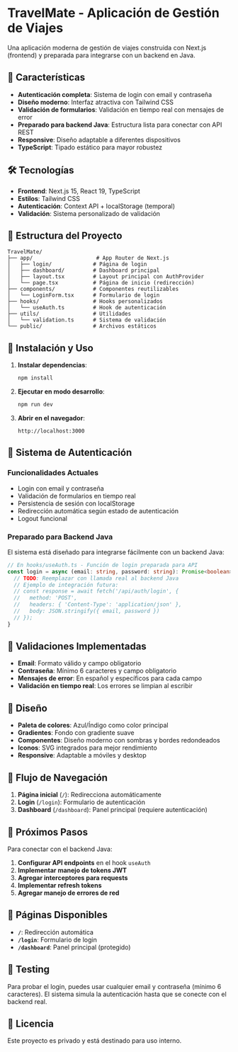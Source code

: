 # TravelMate - Aplicación de Gestión de Viajes

Una aplicación moderna de gestión de viajes construida con Next.js (frontend) y preparada para integrarse con un backend en Java.

## 🚀 Características

- **Autenticación completa**: Sistema de login con email y contraseña
- **Diseño moderno**: Interfaz atractiva con Tailwind CSS
- **Validación de formularios**: Validación en tiempo real con mensajes de error
- **Preparado para backend Java**: Estructura lista para conectar con API REST
- **Responsive**: Diseño adaptable a diferentes dispositivos
- **TypeScript**: Tipado estático para mayor robustez

## 🛠️ Tecnologías

- **Frontend**: Next.js 15, React 19, TypeScript
- **Estilos**: Tailwind CSS
- **Autenticación**: Context API + localStorage (temporal)
- **Validación**: Sistema personalizado de validación

## 📁 Estructura del Proyecto

```
TravelMate/
├── app/                    # App Router de Next.js
│   ├── login/             # Página de login
│   ├── dashboard/         # Dashboard principal
│   ├── layout.tsx         # Layout principal con AuthProvider
│   └── page.tsx           # Página de inicio (redirección)
├── components/            # Componentes reutilizables
│   └── LoginForm.tsx      # Formulario de login
├── hooks/                 # Hooks personalizados
│   └── useAuth.ts         # Hook de autenticación
├── utils/                 # Utilidades
│   └── validation.ts      # Sistema de validación
└── public/                # Archivos estáticos
```

## 🚀 Instalación y Uso

1. **Instalar dependencias**:
   ```bash
   npm install
   ```

2. **Ejecutar en modo desarrollo**:
   ```bash
   npm run dev
   ```

3. **Abrir en el navegador**:
   ```
   http://localhost:3000
   ```

## 🔐 Sistema de Autenticación

### Funcionalidades Actuales
- Login con email y contraseña
- Validación de formularios en tiempo real
- Persistencia de sesión con localStorage
- Redirección automática según estado de autenticación
- Logout funcional

### Preparado para Backend Java
El sistema está diseñado para integrarse fácilmente con un backend Java:

```typescript
// En hooks/useAuth.ts - Función de login preparada para API
const login = async (email: string, password: string): Promise<boolean> => {
  // TODO: Reemplazar con llamada real al backend Java
  // Ejemplo de integración futura:
  // const response = await fetch('/api/auth/login', {
  //   method: 'POST',
  //   headers: { 'Content-Type': 'application/json' },
  //   body: JSON.stringify({ email, password })
  // });
}
```

## 📝 Validaciones Implementadas

- **Email**: Formato válido y campo obligatorio
- **Contraseña**: Mínimo 6 caracteres y campo obligatorio
- **Mensajes de error**: En español y específicos para cada campo
- **Validación en tiempo real**: Los errores se limpian al escribir

## 🎨 Diseño

- **Paleta de colores**: Azul/Índigo como color principal
- **Gradientes**: Fondo con gradiente suave
- **Componentes**: Diseño moderno con sombras y bordes redondeados
- **Iconos**: SVG integrados para mejor rendimiento
- **Responsive**: Adaptable a móviles y desktop

## 🔄 Flujo de Navegación

1. **Página inicial** (`/`): Redirecciona automáticamente
2. **Login** (`/login`): Formulario de autenticación
3. **Dashboard** (`/dashboard`): Panel principal (requiere autenticación)

## 🚧 Próximos Pasos

Para conectar con el backend Java:

1. **Configurar API endpoints** en el hook `useAuth`
2. **Implementar manejo de tokens JWT**
3. **Agregar interceptores para requests**
4. **Implementar refresh tokens**
5. **Agregar manejo de errores de red**

## 📱 Páginas Disponibles

- **`/`**: Redirección automática
- **`/login`**: Formulario de login
- **`/dashboard`**: Panel principal (protegido)

## 🧪 Testing

Para probar el login, puedes usar cualquier email y contraseña (mínimo 6 caracteres). El sistema simula la autenticación hasta que se conecte con el backend real.

## 📄 Licencia

Este proyecto es privado y está destinado para uso interno.